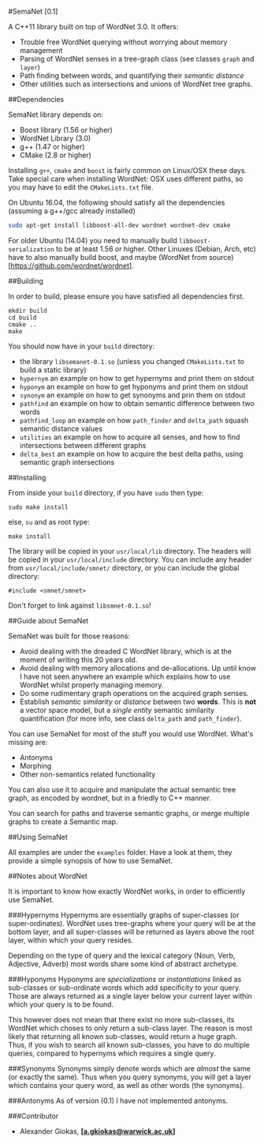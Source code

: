 #SemaNet [0.1]

A C++11 library built on top of WordNet 3.0.
It offers:

* Trouble free WordNet querying without worrying about memory management
* Parsing of WordNet senses in a tree-graph class (see classes `graph` and `layer`)
* Path finding between words, and quantifying their *semantic distance*
* Other utilities such as intersections and unions of WordNet tree graphs.

##Dependencies

SemaNet library depends on:

* Boost library (1.56 or higher)
* WordNet Library (3.0)
* g++ (1.47 or higher)
* CMake (2.8 or higher)

Installing `g++`, `cmake` and `boost` is fairly common on Linux/OSX these days.
Take special care when installing WordNet: OSX uses different paths, so you may have
to edit the `CMakeLists.txt` file.

On Ubuntu 16.04, the following should satisfy all the dependencies (assuming a g++/gcc already installed)

```bash
sudo apt-get install libboost-all-dev wordnet wordnet-dev cmake
```

For older Ubuntu (14.04) you need to manually build `libboost-serialization` to be at least 1.56 or higher.
Other Linuxes (Debian, Arch, etc) have to also manually build boost, and maybe (WordNet from source)[https://github.com/wordnet/wordnet].

##Building

In order to build, please ensure you have satisfied all dependencies first.

```
mkdir build
cd build
cmake ..
make
```

You should now have in your `build` directory:

* the library `libsemanet-0.1.so` (unless you changed `CMakeLists.txt` to build a static library)
* `hypernym` an example on how to get hypernyms and print them on stdout
* `hyponym` an example on how to get hyponyms and print them on stdout
* `synonym` an example on how to get synonyms and prin them on stdout
* `pathfind` an example on how to obtain semantic difference between two words
* `pathfind_loop` an example on how `path_finder` and `delta_path` squash semantic distance values
* `utilities` an example on how to acquire all senses, and how to find intersections between different graphs
* `delta_best` an example on how to acquire the best delta paths, using semantic graph intersections

##Installing

From inside your `build` directory, if you have `sudo` then type:

```
sudo make install
```

else, `su` and as root type:

```
make install
```

The library will be copied in your `usr/local/lib` directory.
The headers will be copied in your `usr/local/include` directory.
You can include any header from `usr/local/include/smnet/` directory, or
you can include the global directory:

```
#include <smnet/smnet>
```

Don't forget to link against `libsmnet-0.1.so`!

##Guide about SemaNet

SemaNet was built for those reasons:

* Avoid dealing with the dreaded C WordNet library, which is at the moment of writing this 20 years old.
* Avoid dealing with memory allocations and de-allocations. Up until know I have not seen anywhere an example
which explains how to use WordNet whilst properly managing memory.
* Do some rudimentary graph operations on the acquired graph senses.
* Establish *semantic similarity* or *distance* between two **words**. This is **not** a vector space model,
but a *single entity* semantic similarity quantification (for more info, see class `delta_path` and `path_finder`).

You can use SemaNet for most of the stuff you would use WordNet.
What's missing are:

* Antonyms
* Morphing
* Other non-semantics related functionality

You can also use it to acquire and manipulate the actual semantic tree graph, as encoded by wordnet,
but in a friedly to C++ manner.

You can search for paths and traverse semantic graphs,
or merge multiple graphs to create a Semantic map.

##Using SemaNet

All examples are under the `examples` folder.
Have a look at them, they provide a simple synopsis of how to use SemaNet.

##Notes about WordNet

It is important to know how exactly WordNet works, in order to efficiently use SemaNet.

###Hypernyms
Hypernyms are essentially graphs of super-classes (or super-ordinates).
WordNet uses tree-graphs where your query will be at the bottom layer,
and all super-classes will be returned as layers above the root layer,
within which your query resides.

Depending on the type of query and the lexical category (Noun, Verb, Adjective, Adverb)
most words share some kind of abstract archetype.

###Hyponyms
Hyponyms are *specializations* or *instantiations* linked as sub-classes
or sub-ordinate words which add specificity to your query.
Those are always returned as a single layer below your current layer
within which your query is to be found.

This however does not mean that there exist no more sub-classes,
its WordNet which choses to only return a sub-class layer.
The reason is most likely that returning all known sub-classes,
would return a huge graph.
Thus, if you wish to search all known sub-classes, you have to do
multiple queries, compared to hypernyms which requires a single query.

###Synonyms
Synonyms simply denote words which are *almost* the same (or exactly the same).
Thus when you query synonyms, you will get a layer which contains your query word,
as well as other words (the synonyms).

###Antonyms
As of version (0.1) I have not implemented antonyms.

###Contributor

- Alexander Giokas, **[a.gkiokas@warwick.ac.uk]**
